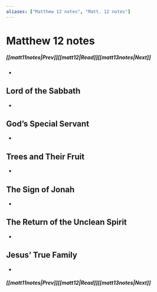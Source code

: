```yaml
---
aliases: ["Matthew 12 notes", "Matt. 12 notes"]
---
```

# Matthew 12 notes
##### <span class=arrow-left></span>[[matt11notes|Prev]]<span class=navigation-separator></span>[[matt12|Read]]<span class=navigation-separator></span>[[matt13notes|Next]]<span class=arrow-right></span>
- 
## Lord of the Sabbath
- 
## God’s Special Servant
- 
## Trees and Their Fruit
- 
## The Sign of Jonah
- 
## The Return of the Unclean Spirit
- 
## Jesus’ True Family
- 
##### <span class=arrow-left></span>[[matt11notes|Prev]]<span class=navigation-separator></span>[[matt12|Read]]<span class=navigation-separator></span>[[matt13notes|Next]]<span class=arrow-right></span>